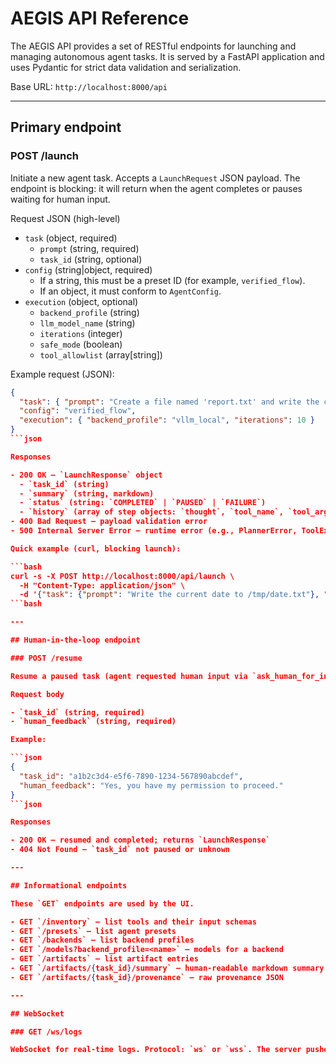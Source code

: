 # AEGIS API Reference

The AEGIS API provides a set of RESTful endpoints for launching and managing autonomous agent tasks. It is served by a FastAPI application and uses Pydantic for strict data validation and serialization.

Base URL: `http://localhost:8000/api`

---

## Primary endpoint

### POST /launch

Initiate a new agent task. Accepts a `LaunchRequest` JSON payload. The endpoint is blocking: it will return when the agent completes or pauses waiting for human input.

Request JSON (high-level)

- `task` (object, required)
  - `prompt` (string, required)
  - `task_id` (string, optional)
- `config` (string|object, required)
  - If a string, this must be a preset ID (for example, `verified_flow`).
  - If an object, it must conform to `AgentConfig`.
- `execution` (object, optional)
  - `backend_profile` (string)
  - `llm_model_name` (string)
  - `iterations` (integer)
  - `safe_mode` (boolean)
  - `tool_allowlist` (array[string])

Example request (JSON):

```json
{
  "task": { "prompt": "Create a file named 'report.txt' and write the current date into it." },
  "config": "verified_flow",
  "execution": { "backend_profile": "vllm_local", "iterations": 10 }
}
```json

Responses

- 200 OK — `LaunchResponse` object
  - `task_id` (string)
  - `summary` (string, markdown)
  - `status` (string: `COMPLETED` | `PAUSED` | `FAILURE`)
  - `history` (array of step objects: `thought`, `tool_name`, `tool_args`, `tool_output`)
- 400 Bad Request — payload validation error
- 500 Internal Server Error — runtime error (e.g., PlannerError, ToolExecutionError)

Quick example (curl, blocking launch):

```bash
curl -s -X POST http://localhost:8000/api/launch \
  -H "Content-Type: application/json" \
  -d '{"task": {"prompt": "Write the current date to /tmp/date.txt"}, "config": "verified_flow", "execution": {"backend_profile": "vllm_local", "iterations": 5}}'
```bash

---

## Human-in-the-loop endpoint

### POST /resume

Resume a paused task (agent requested human input via `ask_human_for_input`).

Request body

- `task_id` (string, required)
- `human_feedback` (string, required)

Example:

```json
{
  "task_id": "a1b2c3d4-e5f6-7890-1234-567890abcdef",
  "human_feedback": "Yes, you have my permission to proceed."
}
```json

Responses

- 200 OK — resumed and completed; returns `LaunchResponse`
- 404 Not Found — `task_id` not paused or unknown

---

## Informational endpoints

These `GET` endpoints are used by the UI.

- GET `/inventory` — list tools and their input schemas
- GET `/presets` — list agent presets
- GET `/backends` — list backend profiles
- GET `/models?backend_profile=<name>` — models for a backend
- GET `/artifacts` — list artifact entries
- GET `/artifacts/{task_id}/summary` — human-readable markdown summary
- GET `/artifacts/{task_id}/provenance` — raw provenance JSON

---

## WebSocket

### GET /ws/logs

WebSocket for real-time logs. Protocol: `ws` or `wss`. The server pushes JSON or plain text log messages. The connection is server-to-client.
